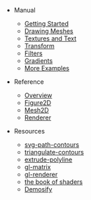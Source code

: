 * Manual
  * [Getting Started](/en/)
  * [Drawing Meshes](/en/mesh)
  * [Textures and Text](/en/texture)
  * [Transform](/en/transform)
  * [Filters](/en/filter)
  * [Gradients](/en/gradient)
  <!-- * [User Program](/en/program) -->
  * [More Examples](/en/examples)

* Reference
  * [Overview](/en/api/)
  * [Figure2D](/en/api/figure2D)
  * [Mesh2D](/en/api/mesh2D)
  * [Renderer](/en/api/renderer)

* Resources
  * [svg-path-contours](https://github.com/mattdesl/svg-path-contours)
  * [triangulate-contours](https://github.com/mattdesl/triangulate-contours)
  * [extrude-polyline](https://github.com/mattdesl/extrude-polyline)
  * [gl-matrix](https://github.com/toji/gl-matrix)
  * [gl-renderer](https://github.com/akira-cn/gl-renderer)
  * [the book of shaders](https://thebookofshaders.com/)
  * [Demosify](http://www.demosify.com)
